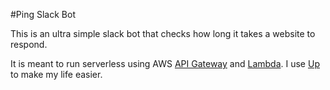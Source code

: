 #Ping Slack Bot

This is an ultra simple slack bot that checks how long it takes a website to respond.

It is meant to run serverless using AWS [API Gateway](https://aws.amazon.com/api-gateway/) and [Lambda](https://aws.amazon.com/lambda/). I use [Up](https://github.com/apex/up) to make my life easier.
